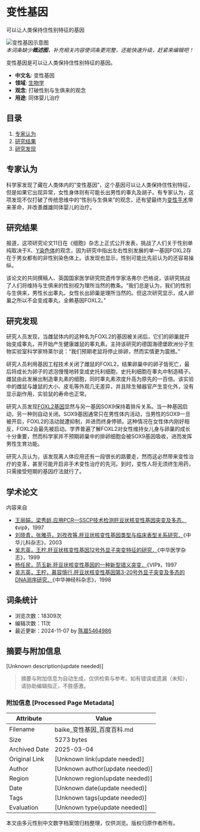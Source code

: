 # 变性基因

可以让人类保持住性别特征的基因

![变性基因示意图](https://bkssl.bdimg.com/resource/lemma/images/5fd55c22db8790899b5d.png)  
*本词条缺少**概述图**，补充相关内容使词条更完整，还能快速升级，赶紧来编辑吧！*

变性基因是可以让人类保持住性别特征的基因。

- **中文名**: 变性基因
- **领域**: [生物学](https://baike.baidu.com/item/%E7%94%9F%E7%89%A9%E5%AD%A6/1358?fromModule=lemma_inlink)
- **观念**: 打破性别与生俱来的观念
- **用途**: 同体婴儿治疗

## 目录

1. [专家认为](#1)
2. [研究结果](#2)
3. [研究发现](#3)

## 专家认为

科学家发现了藏在人类体内的“变性基因”，这个基因可以让人类保持住性别特征，但是如果它出现异常，女性身体则有可能长出男性的睾丸及胡子。有专家认为，这项发现不仅打破了传统思维中的“性别与生俱来”的观念，还有望最终为[变性手术](https://baike.baidu.com/item/%E5%8F%98%E6%80%A7%E6%89%8B%E6%9C%AF/10957798?fromModule=lemma_inlink)带来革命，并改善雌雄同体婴儿的治疗。

## 研究结果

报道，这项研究论文11日在《细胞》杂志上正式公开发表，挑战了人们关于性别单纯取决于X、[Y染色体](https://baike.baidu.com/item/Y%E6%9F%93%E8%89%B2%E4%BD%93/10861012?fromModule=lemma_inlink)的观念，因为研究中指出左右性别发展的单一基因FOXL2存在于男女都有的非性别染色体上。该发现也显示，性别可能比先前认为的还容易操纵。

该论文的共同撰稿人、英国国家医学研究院遗传学家洛弗尔·巴格说，该研究挑战了人们将维持与生俱来的性别视为理所当然的教条。“我们总是认为，我们的性别与生俱来，男性长出睾丸，女性长出卵巢是理所当然的。但这次研究显示，成人卵巢之所以不会变成睾丸，全赖基因FOXL2。”

## 研究发现

研究人员发现，当雌鼠体内的这种名为FOXL2的基因被关闭后，它们的卵巢就开始变成睾丸，并开始产生健康雄鼠的睾丸素。主持该研究的德国海德堡欧洲分子生物实验室科学家特莱尔说：“我们预期老鼠将停止排卵，然而实情更为震撼。”

研究人员利用基因工程技术关闭了雌鼠的FOXL2，结果卵巢中的卵子皆死亡，最后将成长为卵子的滤泡慢慢地转变成史托利细胞，史托利细胞在睾丸中制造精子。雌鼠由此发展出制造睾丸素的细胞，同时睾丸素浓度升高为原先的一百倍。该实验中的雌鼠与雄鼠的大小、皮毛等外观几无差异，并且除生殖器官产生变化外，没有显示副作用，实验鼠的寿命也正常。

研究人员发现[FOXL2基因](https://baike.baidu.com/item/FOXL2%E5%9F%BA%E5%9B%A0/5195868?fromModule=lemma_inlink)显然与另一基因SOX9保持着排斥关系。当一种基因启动，另一种则自动关闭。SOX9基因通常只在男性体内活动，当男性的SOX9一旦被开启，FOXL2的活动就遭抑制，并进而终身停顿。这种情况在女性体内刚好相反，FOXL2会最先被启动。学界普遍了解FOXL2对女性维持女儿身与卵巢的成长十分重要，然而科学家并不预期卵巢中的排卵细胞会被SOX9基因吸收，进而发挥男性生育功能。

研究人员认为，该发现离人体应用还有一段很长的路要走，然而这必然带来变性治疗的变革，甚至可能开启非手术变性治疗的先河。到时，变性人将无须终生用药，只需接受短期的基因疗法就行了。

## 学术论文

内容来自

-  [王丽娟，梁秀龄.应用PCR—SSCP技术检测肝豆状核变性基因突变及多态．](https://xueshu.baidu.com/usercenter/paper/show?paperid=40f664ac5e0117536ac138717cdfd8f8&tn=SE_baiduxueshu_c1gjeupa&ie=utf-8&site=baike)《vip》，1997
-  [刘晓青，张雅芬，刘孜孜等.肝豆状核变性基因类型与临床表型关系研究．](https://xueshu.baidu.com/usercenter/paper/show?paperid=cf421b3aafcea2c71bec61bd57f44049&tn=SE_baiduxueshu_c1gjeupa&ie=utf-8&site=baike)《中华儿科杂志》，2003
-  [吴志英，王柠.肝豆状核变性基因12号外显子突变特征的研究．](https://xueshu.baidu.com/usercenter/paper/show?paperid=7a0d3a25abbe7f896e976090a4783fa5&tn=SE_baiduxueshu_c1gjeupa&ie=utf-8&site=baike)《中华医学杂志》，1999
-  [杨任民，范玉新.肝豆状核变性基因的一种新型错义突变．](https://xueshu.baidu.com/usercenter/paper/show?paperid=2d9b02804a00575eaf0e459043b18425&tn=SE_baiduxueshu_c1gjeupa&ie=utf-8&site=baike)《VIP》，1997
-  [吴志英，王柠，慕容慎行.肝豆状核变性基因第3-20号外显子突变及多态的DNA测序研究．](https://xueshu.baidu.com/usercenter/paper/show?paperid=fca00c1e8759544cf48e443ec06672ad&tn=SE_baiduxueshu_c1gjeupa&ie=utf-8&site=baike)《中华神经科杂志》，1998

## 词条统计

- 浏览次数：18309次
- 编辑次数：11次
- 最近更新：2024-11-07 by [陈晨5464986](https://usercenter/userpage?uk=Cz8NjmmgdFNQ8nhyG7ZizQ&from=lemma "查看此用户资料")
<!-- tcd_original_link https://baike.baidu.com/item/%E5%8F%98%E6%80%A7%E5%9F%BA%E5%9B%A0/7732366 -->


## 摘要与附加信息

<!-- tcd_abstract -->
[Unknown description(update needed)]
<!-- tcd_abstract_end -->

> 摘要与附加信息为自动生成，仅供检索与参考。如有错误或遗漏（未知），请协助编辑指正，不胜感激。

### 附加信息 [Processed Page Metadata]

| Attribute       | Value                                  |
|-----------------|----------------------------------------|
| Filename        | baike_变性基因_百度百科.md                             |
| Size            | 5273 bytes                           |
| Archived Date   | 2025-03-04                             |
| Original Link   | [Unknown link(update needed)]                       |
| Author          | [Unknown author(update needed)]                               |
| Region          | [Unknown region(update needed)]                               |
| Date            | [Unknown date(update needed)]                                 |
| Tags            | [Unknown tags(update needed)]                                 |
| Evaluation            | [Unknown type(update needed)]                                 |
<!-- tcd_table_end -->

本文由多元性别中文数字档案馆归档整理，仅供浏览。版权归原作者所有。
